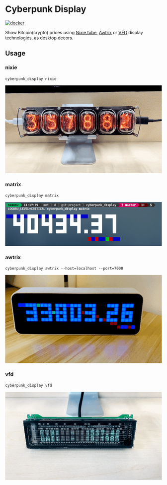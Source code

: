 # Cyberpunk Display

[![docker](https://img.shields.io/docker/v/westxu/cyberpunk_display/latest?label=docker&logo=docker&style=for-the-badge)](https://hub.docker.com/r/westxu/cyberpunk_display)

Show Bitcoin(crypto) prices using [Nixie tube](https://en.wikipedia.org/wiki/Nixie_tube), [Awtrix](https://github.com/awtrix) or [VFD](https://en.wikipedia.org/wiki/Vacuum_fluorescent_display) display technologies, as desktop decors.

## Usage

### nixie

`cyberpunk_display nixie`

![Nixie Tube](nixie.gif)

### matrix

`cyberpunk_display matrix`

![Matrix](matrix.gif)

### awtrix

`cyberpunk_display awtrix --host=localhost --port=7000`

![Awtrix](awtrix.gif)

### vfd

`cyberpunk_display vfd`

![VFD](vfd.gif)
